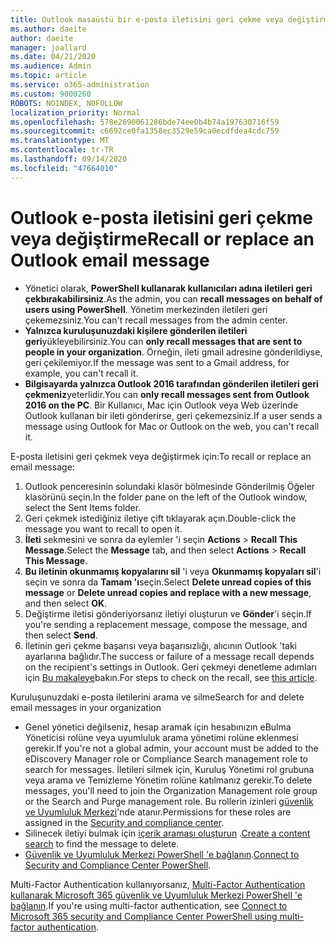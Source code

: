 ```yaml
---
title: Outlook masaüstü bir e-posta iletisini geri çekme veya değiştirme
ms.author: daeite
author: daeite
manager: joallard
ms.date: 04/21/2020
ms.audience: Admin
ms.topic: article
ms.service: o365-administration
ms.custom: 9000260
ROBOTS: NOINDEX, NOFOLLOW
localization_priority: Normal
ms.openlocfilehash: 578e2690061286bde74ee0b4b74a197630716f59
ms.sourcegitcommit: c6692ce0fa1358ec3529e59ca0ecdfdea4cdc759
ms.translationtype: MT
ms.contentlocale: tr-TR
ms.lasthandoff: 09/14/2020
ms.locfileid: "47664010"
---
```

# <a name="recall-or-replace-an-outlook-email-message"></a><span data-ttu-id="13e06-102">Outlook e-posta iletisini geri çekme veya değiştirme</span><span class="sxs-lookup"><span data-stu-id="13e06-102">Recall or replace an Outlook email message</span></span>

- <span data-ttu-id="13e06-103">Yönetici olarak, **PowerShell kullanarak kullanıcıları adına iletileri geri çekbırakabilirsiniz**.</span><span class="sxs-lookup"><span data-stu-id="13e06-103">As the admin, you can **recall messages on behalf of users using PowerShell**.</span></span> <span data-ttu-id="13e06-104">Yönetim merkezinden iletileri geri çekemezsiniz.</span><span class="sxs-lookup"><span data-stu-id="13e06-104">You can't recall messages from the admin center.</span></span>
- <span data-ttu-id="13e06-105">**Yalnızca kuruluşunuzdaki kişilere gönderilen iletileri geri**yükleyebilirsiniz.</span><span class="sxs-lookup"><span data-stu-id="13e06-105">You can **only recall messages that are sent to people in your organization**.</span></span> <span data-ttu-id="13e06-106">Örneğin, ileti gmail adresine gönderildiyse, geri çekilemiyor.</span><span class="sxs-lookup"><span data-stu-id="13e06-106">If the message was sent to a Gmail address, for example, you can't recall it.</span></span>
- <span data-ttu-id="13e06-107">**Bilgisayarda yalnızca Outlook 2016 tarafından gönderilen iletileri geri çekmeniz**yeterlidir.</span><span class="sxs-lookup"><span data-stu-id="13e06-107">You can **only recall messages sent from Outlook 2016 on the PC**.</span></span> <span data-ttu-id="13e06-108">Bir Kullanıcı, Mac için Outlook veya Web üzerinde Outlook kullanan bir ileti gönderirse, geri çekemezsiniz.</span><span class="sxs-lookup"><span data-stu-id="13e06-108">If a user sends a message using Outlook for Mac or Outlook on the web, you can't recall it.</span></span>

<span data-ttu-id="13e06-109">E-posta iletisini geri çekmek veya değiştirmek için:</span><span class="sxs-lookup"><span data-stu-id="13e06-109">To recall or replace an email message:</span></span>

1. <span data-ttu-id="13e06-110">Outlook penceresinin solundaki klasör bölmesinde Gönderilmiş Öğeler klasörünü seçin.</span><span class="sxs-lookup"><span data-stu-id="13e06-110">In the folder pane on the left of the Outlook window, select the Sent Items folder.</span></span>
1. <span data-ttu-id="13e06-111">Geri çekmek istediğiniz iletiye çift tıklayarak açın.</span><span class="sxs-lookup"><span data-stu-id="13e06-111">Double-click the message you want to recall to open it.</span></span>
1. <span data-ttu-id="13e06-112">**İleti** sekmesini ve sonra da eylemler 'i seçin **Actions**  >  **Recall This Message**.</span><span class="sxs-lookup"><span data-stu-id="13e06-112">Select the **Message** tab, and then select **Actions** > **Recall This Message**.</span></span>
1. <span data-ttu-id="13e06-113">**Bu iletinin okunmamış kopyalarını sil** 'i veya **Okunmamış kopyaları sil**'i seçin ve sonra da **Tamam 'ı**seçin.</span><span class="sxs-lookup"><span data-stu-id="13e06-113">Select **Delete unread copies of this message** or **Delete unread copies and replace with a new message**, and then select **OK**.</span></span>
1. <span data-ttu-id="13e06-114">Değiştirme iletisi gönderiyorsanız iletiyi oluşturun ve **Gönder**'i seçin.</span><span class="sxs-lookup"><span data-stu-id="13e06-114">If you're sending a replacement message, compose the message, and then select **Send**.</span></span>
1. <span data-ttu-id="13e06-115">İletinin geri çekme başarısı veya başarısızlığı, alıcının Outlook 'taki ayarlarına bağlıdır.</span><span class="sxs-lookup"><span data-stu-id="13e06-115">The success or failure of a message recall depends on the recipient's settings in Outlook.</span></span> <span data-ttu-id="13e06-116">Geri çekmeyi denetleme adımları için [Bu makaleye](https://support.office.com/article/35027f88-d655-4554-b4f8-6c0729a723a0)bakın.</span><span class="sxs-lookup"><span data-stu-id="13e06-116">For steps to check on the recall, see [this article](https://support.office.com/article/35027f88-d655-4554-b4f8-6c0729a723a0).</span></span>

<span data-ttu-id="13e06-117">Kuruluşunuzdaki e-posta iletilerini arama ve silme</span><span class="sxs-lookup"><span data-stu-id="13e06-117">Search for and delete email messages in your organization</span></span>

- <span data-ttu-id="13e06-118">Genel yönetici değilseniz, hesap aramak için hesabınızın eBulma Yöneticisi rolüne veya uyumluluk arama yönetimi rolüne eklenmesi gerekir.</span><span class="sxs-lookup"><span data-stu-id="13e06-118">If you're not a global admin, your account must be added to the eDiscovery Manager role or Compliance Search management role to search for messages.</span></span> <span data-ttu-id="13e06-119">İletileri silmek için, Kuruluş Yönetimi rol grubuna veya arama ve Temizleme Yönetim rolüne katılmanız gerekir.</span><span class="sxs-lookup"><span data-stu-id="13e06-119">To delete messages, you'll need to join the Organization Management role group or the Search and Purge management role.</span></span> <span data-ttu-id="13e06-120">Bu rollerin izinleri [güvenlik ve Uyumluluk Merkezi](https://go.microsoft.com/fwlink/?linkid=2083731)'nde atanır.</span><span class="sxs-lookup"><span data-stu-id="13e06-120">Permissions for these roles are assigned in the [Security and compliance center](https://go.microsoft.com/fwlink/?linkid=2083731).</span></span>
- <span data-ttu-id="13e06-121">Silinecek iletiyi bulmak için [içerik araması oluşturun](https://docs.microsoft.com/microsoft-365/compliance/content-search) .</span><span class="sxs-lookup"><span data-stu-id="13e06-121">[Create a content search](https://docs.microsoft.com/microsoft-365/compliance/content-search) to find the message to delete.</span></span>
- <span data-ttu-id="13e06-122">[Güvenlik ve Uyumluluk Merkezi PowerShell 'e bağlanın](https://docs.microsoft.com/powershell/exchange/office-365-scc/connect-to-scc-powershell/connect-to-scc-powershell?view=exchange-ps).</span><span class="sxs-lookup"><span data-stu-id="13e06-122">[Connect to Security and Compliance Center PowerShell](https://docs.microsoft.com/powershell/exchange/office-365-scc/connect-to-scc-powershell/connect-to-scc-powershell?view=exchange-ps).</span></span>

<span data-ttu-id="13e06-123">Multi-Factor Authentication kullanıyorsanız, [Multi-Factor Authentication kullanarak Microsoft 365 güvenlik ve Uyumluluk Merkezi PowerShell 'e bağlanın](https://docs.microsoft.com/powershell/exchange/office-365-scc/connect-to-scc-powershell/mfa-connect-to-scc-powershell?view=exchange-ps).</span><span class="sxs-lookup"><span data-stu-id="13e06-123">If you're using multi-factor authentication, see [Connect to Microsoft 365 security and Compliance Center PowerShell using multi-factor authentication](https://docs.microsoft.com/powershell/exchange/office-365-scc/connect-to-scc-powershell/mfa-connect-to-scc-powershell?view=exchange-ps).</span></span>